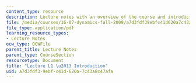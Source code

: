 ```yaml
---
content_type: resource
description: Lecture notes with an overview of the course and introduction to dynamics.
file: /media/courses/16-07-dynamics-fall-2009/a7d3fdf39ebfc41d620a7c43a8c47afa_MIT16_07F09_Lec01.pdf
file_type: application/pdf
learning_resource_types:
- Lecture Notes
ocw_type: OCWFile
parent_title: Lecture Notes
parent_type: CourseSection
resourcetype: Document
title: "Lecture L1 \u2013 Introduction"
uid: a7d3fdf3-9ebf-c41d-620a-7c43a8c47afa
---
```

